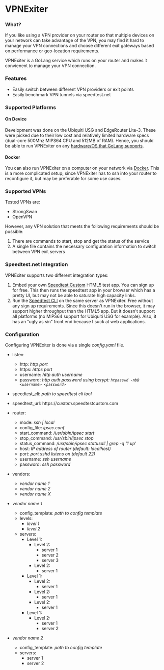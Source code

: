 # VPNExiter

### What?

If you like using a VPN provider on your router so that multiple devices
on your network can take advantage of the VPN, you may find it hard to
manage your VPN connections and choose different exit gateways based
on performance or geo-location requirements.

VPNExiter is a GoLang service which runs on your router and makes it
convienent to manage your VPN connection.

### Features

 * Easily switch between different VPN providers or exit points
 * Easily benchmark VPN tunnels via speedtest.net

### Supported Platforms

#### On Device

Development was done on the Ubiquiti USG and EdgeRouter Lite-3.  These were
picked due to their low cost and relatively limited hardware specs (dual-core
500Mhz MIPS64 CPU and 512MB of RAM).  Hence, you should be able to run
VPNExiter on any
[hardware/OS that GoLang supports](https://github.com/golang/go/wiki/MinimumRequirements).

#### Docker
You can also run VPNExiter on a computer on your network via
[Docker](https://www.docker.com).  This is a more complicated setup, since VPNExiter
has to ssh into your router to reconfigure it, but may be preferable for some
use cases.


### Supported VPNs

Tested VPNs are:

 - StrongSwan
 - OpenVPN

However, any VPN solution that meets the following requirements should be
possible:

 1. There are commands to start, stop and get the status of the service
 1. A single file contains the necessary configuration information to switch
    between VPN exit servers

### Speedtest.net Integration

VPNExiter supports two different integration types:

 1. Embed your own [Speedtest Custom](https://www.ookla.com/speedtest-custom) HTML5 test app.
    You can sign up for free.  This then runs the speedtest app in your browser which has a pretty
    UI, but may not be able to saturate high capacity links.
 1. Run the [Speedtest CLI](https://www.speedtest.net/apps/cli) on the same server as VPNExiter.
    Free without any sign up requirements.  Since this doesn't run in the browser,
    it may support higher throughput than the HTML5 app.  But it doesn't support all platforms
    (no MIPS64 support for Ubiquiti USG for example).  Also, it has an "ugly as sin" front end
    because I suck at web applications.


### Configuration

Configuring VPNExiter is done via a single <em>config.yaml</em> file.

 * listen:
    * http: *http port*
    * https: *https port*
    * username: *http auth username*
    * password: *http auth password using bcrypt: `htpasswd -nbB <username> <password>`*

 * speedtest_cli: *path to speedtest cli tool*
 * speedtest_url: https://*custom*.speedtestcustom.com

 * router:
    * mode: *ssh | local*
    * config_file: *ipsec.conf*
    * start_command: */usr/sbin/ipsec start*
    * stop_command: */usr/sbin/ipsec stop*
    * status_command: */usr/sbin/ipsec statusall | grep -q '1 up'*
    * host: *IP address of router (default: localhost)*
    * port: *port sshd listens on (default 22)*
    * username: *ssh username*
    * password: *ssh password*

 * vendors:
    - *vendor name 1*
    - *vendor name 2*
    - *vendor name X*

 * *vendor name 1*
    * config_template: *path to config template*
    * levels:
        - *level 1*
        - *level 2*
    * servers:
        * Level 1:
            * Level 2:
                - server 1
                - server 2
                - server 3
            * Level 2:
                - server 1
        * Level 1:
            * Level 2:
                - server 1
            * Level 2:
                - server 1
            * Level 2:
                - server 1
        * Level 1:
            * Level 2:
                - server 1
                - server 2

 * *vendor name 2*
    * config_template: *path to config template*
    * servers:
        - server 1
        - server 2
